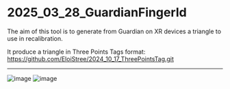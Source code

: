 # 2025_03_28_GuardianFingerId


The aim of this tool is to generate from Guardian on XR devices a triangle to use in recalibration.

It produce a triangle in Three Points Tags format:
https://github.com/EloiStree/2024_10_17_ThreePointsTag.git



----------------------

![image](https://github.com/user-attachments/assets/baf3f11c-bdcd-4ee3-b301-244035aad24e)
![image](https://github.com/user-attachments/assets/72c659e5-4405-4c26-99da-879203e66559)
